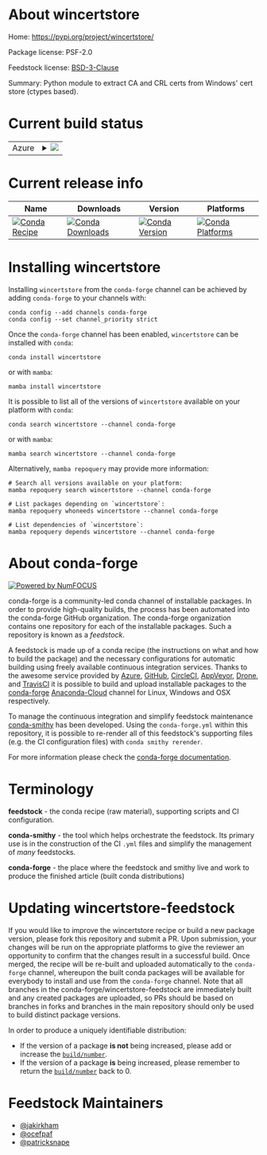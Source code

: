 About wincertstore
==================

Home: https://pypi.org/project/wincertstore/

Package license: PSF-2.0

Feedstock license: [BSD-3-Clause](https://github.com/conda-forge/wincertstore-feedstock/blob/main/LICENSE.txt)

Summary: Python module to extract CA and CRL certs from Windows' cert store (ctypes based).

Current build status
====================


<table>
    
  <tr>
    <td>Azure</td>
    <td>
      <details>
        <summary>
          <a href="https://dev.azure.com/conda-forge/feedstock-builds/_build/latest?definitionId=2140&branchName=main">
            <img src="https://dev.azure.com/conda-forge/feedstock-builds/_apis/build/status/wincertstore-feedstock?branchName=main">
          </a>
        </summary>
        <table>
          <thead><tr><th>Variant</th><th>Status</th></tr></thead>
          <tbody><tr>
              <td>win_64_python3.10.____cpython</td>
              <td>
                <a href="https://dev.azure.com/conda-forge/feedstock-builds/_build/latest?definitionId=2140&branchName=main">
                  <img src="https://dev.azure.com/conda-forge/feedstock-builds/_apis/build/status/wincertstore-feedstock?branchName=main&jobName=win&configuration=win_64_python3.10.____cpython" alt="variant">
                </a>
              </td>
            </tr><tr>
              <td>win_64_python3.8.____73_pypy</td>
              <td>
                <a href="https://dev.azure.com/conda-forge/feedstock-builds/_build/latest?definitionId=2140&branchName=main">
                  <img src="https://dev.azure.com/conda-forge/feedstock-builds/_apis/build/status/wincertstore-feedstock?branchName=main&jobName=win&configuration=win_64_python3.8.____73_pypy" alt="variant">
                </a>
              </td>
            </tr><tr>
              <td>win_64_python3.8.____cpython</td>
              <td>
                <a href="https://dev.azure.com/conda-forge/feedstock-builds/_build/latest?definitionId=2140&branchName=main">
                  <img src="https://dev.azure.com/conda-forge/feedstock-builds/_apis/build/status/wincertstore-feedstock?branchName=main&jobName=win&configuration=win_64_python3.8.____cpython" alt="variant">
                </a>
              </td>
            </tr><tr>
              <td>win_64_python3.9.____73_pypy</td>
              <td>
                <a href="https://dev.azure.com/conda-forge/feedstock-builds/_build/latest?definitionId=2140&branchName=main">
                  <img src="https://dev.azure.com/conda-forge/feedstock-builds/_apis/build/status/wincertstore-feedstock?branchName=main&jobName=win&configuration=win_64_python3.9.____73_pypy" alt="variant">
                </a>
              </td>
            </tr><tr>
              <td>win_64_python3.9.____cpython</td>
              <td>
                <a href="https://dev.azure.com/conda-forge/feedstock-builds/_build/latest?definitionId=2140&branchName=main">
                  <img src="https://dev.azure.com/conda-forge/feedstock-builds/_apis/build/status/wincertstore-feedstock?branchName=main&jobName=win&configuration=win_64_python3.9.____cpython" alt="variant">
                </a>
              </td>
            </tr>
          </tbody>
        </table>
      </details>
    </td>
  </tr>
</table>

Current release info
====================

| Name | Downloads | Version | Platforms |
| --- | --- | --- | --- |
| [![Conda Recipe](https://img.shields.io/badge/recipe-wincertstore-green.svg)](https://anaconda.org/conda-forge/wincertstore) | [![Conda Downloads](https://img.shields.io/conda/dn/conda-forge/wincertstore.svg)](https://anaconda.org/conda-forge/wincertstore) | [![Conda Version](https://img.shields.io/conda/vn/conda-forge/wincertstore.svg)](https://anaconda.org/conda-forge/wincertstore) | [![Conda Platforms](https://img.shields.io/conda/pn/conda-forge/wincertstore.svg)](https://anaconda.org/conda-forge/wincertstore) |

Installing wincertstore
=======================

Installing `wincertstore` from the `conda-forge` channel can be achieved by adding `conda-forge` to your channels with:

```
conda config --add channels conda-forge
conda config --set channel_priority strict
```

Once the `conda-forge` channel has been enabled, `wincertstore` can be installed with `conda`:

```
conda install wincertstore
```

or with `mamba`:

```
mamba install wincertstore
```

It is possible to list all of the versions of `wincertstore` available on your platform with `conda`:

```
conda search wincertstore --channel conda-forge
```

or with `mamba`:

```
mamba search wincertstore --channel conda-forge
```

Alternatively, `mamba repoquery` may provide more information:

```
# Search all versions available on your platform:
mamba repoquery search wincertstore --channel conda-forge

# List packages depending on `wincertstore`:
mamba repoquery whoneeds wincertstore --channel conda-forge

# List dependencies of `wincertstore`:
mamba repoquery depends wincertstore --channel conda-forge
```


About conda-forge
=================

[![Powered by
NumFOCUS](https://img.shields.io/badge/powered%20by-NumFOCUS-orange.svg?style=flat&colorA=E1523D&colorB=007D8A)](https://numfocus.org)

conda-forge is a community-led conda channel of installable packages.
In order to provide high-quality builds, the process has been automated into the
conda-forge GitHub organization. The conda-forge organization contains one repository
for each of the installable packages. Such a repository is known as a *feedstock*.

A feedstock is made up of a conda recipe (the instructions on what and how to build
the package) and the necessary configurations for automatic building using freely
available continuous integration services. Thanks to the awesome service provided by
[Azure](https://azure.microsoft.com/en-us/services/devops/), [GitHub](https://github.com/),
[CircleCI](https://circleci.com/), [AppVeyor](https://www.appveyor.com/),
[Drone](https://cloud.drone.io/welcome), and [TravisCI](https://travis-ci.com/)
it is possible to build and upload installable packages to the
[conda-forge](https://anaconda.org/conda-forge) [Anaconda-Cloud](https://anaconda.org/)
channel for Linux, Windows and OSX respectively.

To manage the continuous integration and simplify feedstock maintenance
[conda-smithy](https://github.com/conda-forge/conda-smithy) has been developed.
Using the ``conda-forge.yml`` within this repository, it is possible to re-render all of
this feedstock's supporting files (e.g. the CI configuration files) with ``conda smithy rerender``.

For more information please check the [conda-forge documentation](https://conda-forge.org/docs/).

Terminology
===========

**feedstock** - the conda recipe (raw material), supporting scripts and CI configuration.

**conda-smithy** - the tool which helps orchestrate the feedstock.
                   Its primary use is in the construction of the CI ``.yml`` files
                   and simplify the management of *many* feedstocks.

**conda-forge** - the place where the feedstock and smithy live and work to
                  produce the finished article (built conda distributions)


Updating wincertstore-feedstock
===============================

If you would like to improve the wincertstore recipe or build a new
package version, please fork this repository and submit a PR. Upon submission,
your changes will be run on the appropriate platforms to give the reviewer an
opportunity to confirm that the changes result in a successful build. Once
merged, the recipe will be re-built and uploaded automatically to the
`conda-forge` channel, whereupon the built conda packages will be available for
everybody to install and use from the `conda-forge` channel.
Note that all branches in the conda-forge/wincertstore-feedstock are
immediately built and any created packages are uploaded, so PRs should be based
on branches in forks and branches in the main repository should only be used to
build distinct package versions.

In order to produce a uniquely identifiable distribution:
 * If the version of a package **is not** being increased, please add or increase
   the [``build/number``](https://docs.conda.io/projects/conda-build/en/latest/resources/define-metadata.html#build-number-and-string).
 * If the version of a package **is** being increased, please remember to return
   the [``build/number``](https://docs.conda.io/projects/conda-build/en/latest/resources/define-metadata.html#build-number-and-string)
   back to 0.

Feedstock Maintainers
=====================

* [@jakirkham](https://github.com/jakirkham/)
* [@ocefpaf](https://github.com/ocefpaf/)
* [@patricksnape](https://github.com/patricksnape/)

